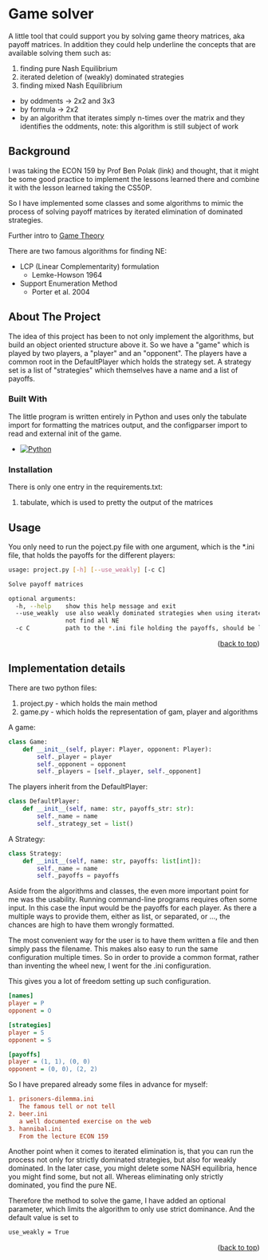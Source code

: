 # Game solver

A little tool that could support you by solving game theory matrices, aka payoff matrices. In addition they could help underline the concepts that are available solving them such as:

1. finding pure Nash Equilibrium
2. iterated deletion of (weakly) dominated strategies
3. finding mixed Nash Equilibrium
  * by oddments -> 2x2 and 3x3
  * by formula -> 2x2
  * by an algorithm that iterates simply n-times over the matrix and they identifies the oddments, note: this algorithm is still subject of work

## Background

I was taking the ECON 159 by Prof Ben Polak (link) and thought, that it might be some good practice to implement the lessons learned there and combine it with the lesson learned taking the CS50P.

So I have implemented some classes and some algorithms to mimic the process of solving payoff matrices by iterated elimination of dominated strategies.

Further intro to [Game Theory](/SSRN-id1968579.pdf)

There are two famous algorithms for finding NE:
* LCP (Linear Complementarity) formulation
  * Lemke-Howson 1964
* Support Enumeration Method
  * Porter et al. 2004



## About The Project

The idea of this project has been to not only implement the algorithms, but build an object oriented structure above it. So we have a "game" which is played by two players, a "player" and an "opponent". The players have a common root in the DefaultPlayer which holds the strategy set. A strategy set is a list of "strategies" which themselves have a name and a list of payoffs.

### Built With

The little program is written entirely in Python and uses only the tabulate import for formatting the matrices output, and the configparser import to read and external init of the game.

* [![Python](https://img.shields.io/badge/python-3670A0?style=for-the-badge&logo=python&logoColor=ffdd54)](https://www.python.org/)

### Installation

There is only one entry in the requirements.txt:

1. tabulate, which is used to pretty the output of the matrices

## Usage

You only need to run the poject.py file with one argument, which is the *.ini file, that holds the payoffs for the different players:

```sh
usage: project.py [-h] [--use_weakly] [-c C]

Solve payoff matrices

optional arguments:
  -h, --help    show this help message and exit
  --use_weakly  use also weakly dominated strategies when using iterate deletion, note that this methode might
                not find all NE
  -c C          path to the *.ini file holding the payoffs, should be located in a folder called games
```

<p align="right">(<a href="#readme-top">back to top</a>)</p>

## Implementation details

There are two python files:

1. project.py - which holds the main method
2. game.py - which holds the representation of gam, player and algorithms

A game:

```python
class Game:
    def __init__(self, player: Player, opponent: Player):
        self._player = player
        self._opponent = opponent
        self._players = [self._player, self._opponent]
```

The players inherit from the DefaultPlayer:

```python
class DefaultPlayer:
    def __init__(self, name: str, payoffs_str: str):
        self._name = name
        self._strategy_set = list()
```

A Strategy:

```python
class Strategy:
    def __init__(self, name: str, payoffs: list[int]):
        self._name = name
        self._payoffs = payoffs
```

Aside from the algorithms and classes, the even more important point for me was the usability. Running command-line programs requires often some input. In this case the input would be the payoffs for each player. As there a multiple ways to provide them, either as list, or separated, or ..., the chances are high to have them wrongly formatted.

The most convenient way for the user is to have them written a file and then simply pass the filename. This makes also easy to run the same configuration multiple times. So in order to provide a common format, rather than inventing the wheel new, I went for the .ini configuration.

This gives you a lot of freedom setting up such configuration.

```ini
[names]
player = P
opponent = O

[strategies]
player = S
opponent = S

[payoffs]
player = (1, 1), (0, 0)
opponent = (0, 0), (2, 2)
```

So I have prepared already some files in advance for myself:

```ini
1. prisoners-dilemma.ini
   The famous tell or not tell
2. beer.ini
   a well documented exercise on the web
3. hannibal.ini
   From the lecture ECON 159
```

Another point when it comes to iterated elimination is, that you can run the process not only for strictly dominated strategies, but also for weakly dominated. In the later case, you might delete some NASH equilibria, hence you might find some, but not all. Whereas eliminating only strictly dominated, you find the pure NE.

Therefore the method to solve the game, I have added an optional parameter, which limits the algorithm to only use strict dominance. And the default value is set to

```sh
use_weakly = True
```

<p align="right">(<a href="#readme-top">back to top</a>)</p>

<!-- MARKDOWN LINKS & IMAGES -->

<!-- https://www.markdownguide.org/basic-syntax/#reference-style-links -->
